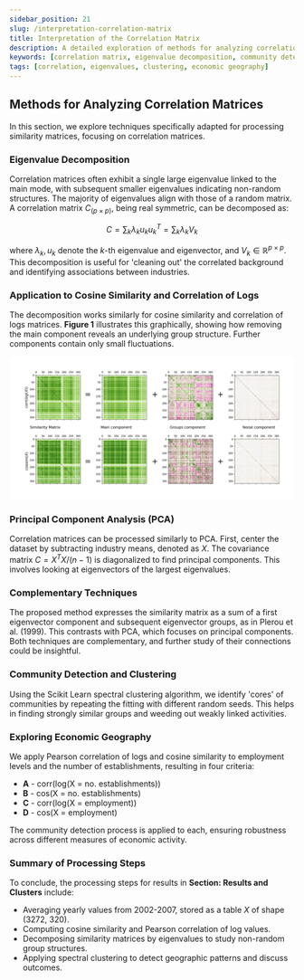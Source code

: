 ```yaml
---
sidebar_position: 21
slug: /interpretation-correlation-matrix
title: Interpretation of the Correlation Matrix
description: A detailed exploration of methods for analyzing correlation matrices, including eigenvalue decomposition and community detection in economic geography.
keywords: [correlation matrix, eigenvalue decomposition, community detection, economic geography, spectral clustering]
tags: [correlation, eigenvalues, clustering, economic geography]
---
```


## Methods for Analyzing Correlation Matrices

In this section, we explore techniques specifically adapted for processing similarity matrices, focusing on correlation matrices.

### Eigenvalue Decomposition

Correlation matrices often exhibit a single large eigenvalue linked to the main mode, with subsequent smaller eigenvalues indicating non-random structures. The majority of eigenvalues align with those of a random matrix. A correlation matrix $C_{(p \times p)}$, being real symmetric, can be decomposed as:

$$
C = \sum_k \lambda_k u_k u_k^T = \sum_k \lambda_k V_k
$$

where $\lambda_k, u_k$ denote the $k$-th eigenvalue and eigenvector, and $V_k \in \mathbb{R}^{p \times p}$. This decomposition is useful for 'cleaning out' the correlated background and identifying associations between industries.

### Application to Cosine Similarity and Correlation of Logs

The decomposition works similarly for cosine similarity and correlation of logs matrices. **Figure 1** illustrates this graphically, showing how removing the main component reveals an underlying group structure. Further components contain only small fluctuations.

![Decomposition of similarity by eigenvalue components](./figures/eigenval_decomp.png)

### Principal Component Analysis (PCA)

Correlation matrices can be processed similarly to PCA. First, center the dataset by subtracting industry means, denoted as $X$. The covariance matrix $C = X^{T}X/(n-1)$ is diagonalized to find principal components. This involves looking at eigenvectors of the largest eigenvalues.

### Complementary Techniques

The proposed method expresses the similarity matrix as a sum of a first eigenvector component and subsequent eigenvector groups, as in Plerou et al. (1999). This contrasts with PCA, which focuses on principal components. Both techniques are complementary, and further study of their connections could be insightful.

### Community Detection and Clustering

Using the Scikit Learn spectral clustering algorithm, we identify 'cores' of communities by repeating the fitting with different random seeds. This helps in finding strongly similar groups and weeding out weakly linked activities.

### Exploring Economic Geography

We apply Pearson correlation of logs and cosine similarity to employment levels and the number of establishments, resulting in four criteria: 

- **A** - corr(log(X = no. establishments))
- **B** - cos(X = no. establishments)
- **C** - corr(log(X = employment))
- **D** - cos(X = employment)

The community detection process is applied to each, ensuring robustness across different measures of economic activity.

### Summary of Processing Steps

To conclude, the processing steps for results in **Section: Results and Clusters** include:

- Averaging yearly values from 2002-2007, stored as a table $X$ of shape (3272, 320).
- Computing cosine similarity and Pearson correlation of log values.
- Decomposing similarity matrices by eigenvalues to study non-random group structures.
- Applying spectral clustering to detect geographic patterns and discuss outcomes.